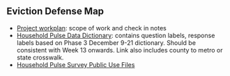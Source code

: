 ## Eviction Defense Map

* [Project workplan](https://docs.google.com/document/d/1w9o-pM68D3nr9rKDgwtDZqzrRjwVasWdZGQk5tnHXYE/edit): scope of work and check in notes
* [Household Pulse Data Dictionary](https://docs.google.com/spreadsheets/d/1xrfmQT7Ub1ayoNe05AQAFDhqL7qcKNSW6Y7XuA8s8uo/edit#gid=974836931): contains question labels, response labels based on Phase 3 December 9-21 dictionary.  Should be consistent with Week 13 onwards. Link also includes county to metro or state crosswalk.
* [Household Pulse Survey Public Use Files](https://www.census.gov/programs-surveys/household-pulse-survey/datasets.html)
